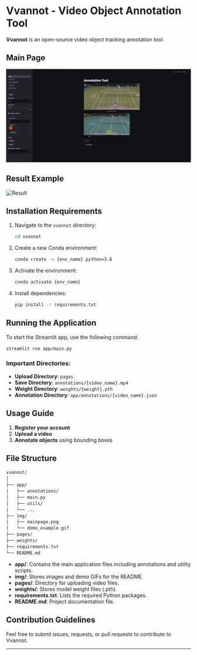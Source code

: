 
# Vvannot - Video Object Annotation Tool

**Vvannot** is an open-source video object tracking annotation tool.

## Main Page
![Main Page](./img/mainpage.png)

## Result Example
![Result](./img/demo_example.gif)

## Installation Requirements

1. Navigate to the `vvannot` directory:
   ```bash
   cd vvannot
   ```

2. Create a new Conda environment:
   ```bash
   conda create -n {env_name} python=3.8
   ```

3. Activate the environment:
   ```bash
   conda activate {env_name}
   ```

4. Install dependencies:
   ```bash
   pip install -r requirements.txt
   ```

## Running the Application

To start the Streamlit app, use the following command:

```bash
streamlit run app/main.py
```

### Important Directories:
- **Upload Directory**: `pages`
- **Save Directory**: `annotations/{video_name}.mp4`
- **Weight Directory**: `weights/{weight}.pth`
- **Annotation Directory**: `app/annotations/{video_name}.json`

## Usage Guide

1. **Register your account**
2. **Upload a video**
3. **Annotate objects** using bounding boxes

## File Structure

```bash
vvannot/
│
├── app/
│   ├── annotations/
│   ├── main.py
│   ├── utils/
│   └── ...
├── img/
│   ├── mainpage.png
│   └── demo_example.gif
├── pages/
├── weights/
├── requirements.txt
└── README.md
```

- **app/**: Contains the main application files including annotations and utility scripts.
- **img/**: Stores images and demo GIFs for the README.
- **pages/**: Directory for uploading video files.
- **weights/**: Stores model weight files (.pth).
- **requirements.txt**: Lists the required Python packages.
- **README.md**: Project documentation file.

## Contribution Guidelines

Feel free to submit issues, requests, or pull requests to contribute to Vvannot.

---
